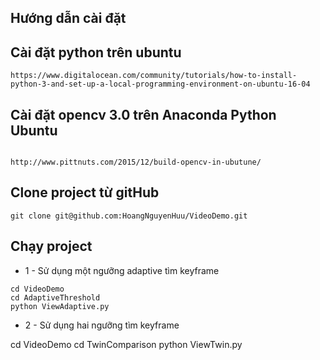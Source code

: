 ## Hướng dẫn cài đặt

## Cài đặt python trên ubuntu
```
https://www.digitalocean.com/community/tutorials/how-to-install-python-3-and-set-up-a-local-programming-environment-on-ubuntu-16-04

```

## Cài đặt opencv 3.0 trên Anaconda Python Ubuntu

```

http://www.pittnuts.com/2015/12/build-opencv-in-ubutune/

```

## Clone project từ gitHub

```
git clone git@github.com:HoangNguyenHuu/VideoDemo.git

```

## Chạy project

+ 1 - Sử dụng một ngưỡng adaptive tìm keyframe

```
cd VideoDemo
cd AdaptiveThreshold
python ViewAdaptive.py

```

+ 2 - Sử dụng hai ngưỡng tìm keyframe

cd VideoDemo
cd TwinComparison
python ViewTwin.py

